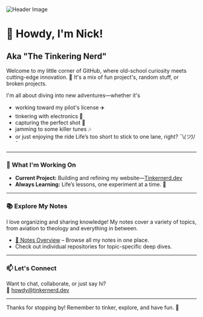 ![Header Image](https://media.tinkernerd.dev/banner.png)

# 👋 Howdy, I'm Nick!  
## Aka "The Tinkering Nerd"  

Welcome to my little corner of GitHub, where old-school curiosity meets cutting-edge innovation. 🚀 It's a mix of fun project's, random stuff, or broken projects. 

I'm all about diving into new adventures—whether it's
- working toward my pilot's license ✈️
- tinkering with electronics 🔌
- capturing the perfect shot 📸
- jamming to some killer tunes 🎶
- or just enjoying the ride
Life’s too short to stick to one lane, right? ¯\\_(ツ)_/¯  


---

### 🔭 What I'm Working On  
- **Current Project:** Building and refining my website—[Tinkernerd.dev](https://github.com/tinkernerd.dev)  
- **Always Learning:** Life’s lessons, one experiment at a time. 🌱  

---

### 📚 Explore My Notes  
I love organizing and sharing knowledge! My notes cover a variety of topics, from aviation to theology and everything in between.  
- [📂 Notes Overview](https://github.com/tinkernerd/notes-overview) – Browse all my notes in one place.  
- Check out individual repositories for topic-specific deep dives.  

---

### 📫 Let's Connect  
Want to chat, collaborate, or just say hi?  
📧 [howdy@tinkernerd.dev](mailto:howdy@tinkernerd.dev)  

---

Thanks for stopping by! Remember to tinker, explore, and have fun. 🌟  
